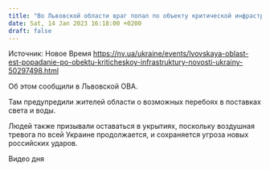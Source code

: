 ```yaml
---
title: "Во Львовской области враг попал по объекту критической инфраструктуры: возможны перебои со светом и водой"
date: Sat, 14 Jan 2023 16:18:00 +0200
draft: false
---
```

Источник: Новое Время https://nv.ua/ukraine/events/lvovskaya-oblast-est-popadanie-po-obektu-kriticheskoy-infrastruktury-novosti-ukrainy-50297498.html


Об этом сообщили в Львовской ОВА.

Там предупредили жителей области о возможных перебоях в поставках света и воды.

Людей также призывали оставаться в укрытиях, поскольку воздушная тревога по всей Украине продолжается, и сохраняется угроза новых российских ударов.

 Видео дня   

